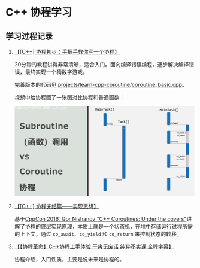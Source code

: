 # C++ 协程学习

## 学习过程记录

1. [【\[C++\] 协程初步：手把手教你写一个协程】](https://www.bilibili.com/video/BV1c8411f7dw/?share_source=copy_web&vd_source=07d6eec55261917555a5d7fb4429cab9)

    20分钟的教程讲得非常清晰，适合入门。面向编译错误编程，逐步解决编译错误，最终实现一个猜数字游戏。

    完善版本的代码见 [projects/learn-cpp-coroutine/coroutine_basic.cpp](../projects/learn-cpp-coroutine/coroutine_basic.cpp)。

    视频中给协程画了一张图对比协程和普通函数：

    ![coroutine-vs-function](learn-cpp-coroutine/coroutine-vs-function.png)

2. [【\[C++\] 协程完结篇——实现思想】](https://www.bilibili.com/video/BV1U8411U7ud/?share_source=copy_web&vd_source=07d6eec55261917555a5d7fb4429cab9)

    基于[CppCon 2016: Gor Nishanov “C++ Coroutines: Under the covers"](https://www.youtube.com/watch?v=8C8NnE1Dg4A&t=8s)讲解了协程的底层实现原理，本质上就是一个状态机，在堆中存储运行过程所需的上下文，通过 `co_await`、`co_yield` 和 `co_return` 来控制状态的转移。


3. [【【协程革命】C++协程上手体验 干爽无废话 纯粹不卖课 全程字幕】](https://www.bilibili.com/video/BV1RV4y1L7ar/?share_source=copy_web&vd_source=07d6eec55261917555a5d7fb4429cab9)

    协程介绍，入门性质，主要是说未来是协程的。
